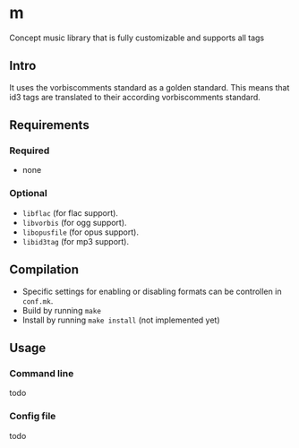 # m
Concept music library that is fully customizable and supports all tags

## Intro
It uses the vorbiscomments standard as a golden standard. This means that id3
tags are translated to their according vorbiscomments standard.

## Requirements
### Required
- none

### Optional
- `libflac` (for flac support).
- `libvorbis` (for ogg support).
- `libopusfile` (for opus support).
- `libid3tag` (for mp3 support).

## Compilation
- Specific settings for enabling or disabling formats can be controllen in
  `conf.mk`.
- Build by running `make`
- Install by running `make install` (not implemented yet)

## Usage
### Command line
todo

### Config file
todo
